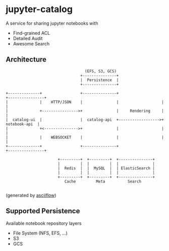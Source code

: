 # jupyter-catalog

A service for sharing jupyter notebooks with

- Find-grained ACL 
- Detailed Audit
- Awesome Search  

## Architecture

```
                                   (EFS, S3, GCS)
                                 +---------------+
                                 |  Persistence  |
                                 +---------------+
                                  
+--------------+                 +---------------+                   +----------------+
|              |    HTTP/JSON    |               |                   |                |
|              +---------------->+               |     Rendering     |                |
|  catalog-ui  |                 |  catalog-api  +------------------>+  notebook-api  |
|              +<--------------->+               |                   |                |
|              |    WEBSOCKET    |               |                   |                |
+--------------+                 +---------------+                   +----------------+
                        
                       +---------+  +---------+  +---------------+
                       |         |  |         |  |               |
                       |  Redis  |  |  MySQL  |  | ElasticSearch |
                       |         |  |         |  |               |
                       +---------+  +---------+  +---------------+
                          Cache         Meta          Search 
                          
```

(generated by [asciiflow](http://asciiflow.com/))

## Supported Persistence 

Available notebook repository layers

- File System (NFS, EFS, ...)
- S3
- GCS 